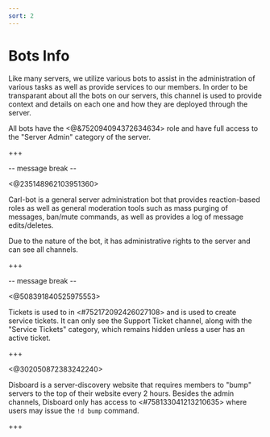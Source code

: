 ```yaml
---
sort: 2
---
```


# Bots Info

Like many servers, we utilize various bots to assist in the administration of various tasks as well as provide services to our members.  In order to be transparant about all the bots on our servers, this channel is used to provide context and details on each one and how they are deployed through the server.

All bots have the <@&752094094372634634> role and have full access to the "Server Admin" category of the server.

+++

-- message break --

<@235148962103951360>

Carl-bot is a general server administration bot that provides reaction-based roles as well as general moderation tools such as mass purging of messages, ban/mute commands, as well as provides a log of message edits/deletes.

Due to the nature of the bot, it has administrative rights to the server and can see all channels.

+++

-- message break --

<@508391840525975553>

Tickets is used to in <#752172092426027108> and is used to create service tickets.  It can only see the Support Ticket channel, along with the "Service Tickets" category, which remains hidden unless a user has an active ticket.

+++

<@302050872383242240>

Disboard is a server-discovery website that requires members to "bump" servers to the top of their website every 2 hours.  Besides the admin channels, Disboard only has access to <#758133041213210635> where users may issue the `!d bump` command.

+++
